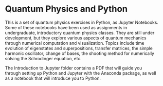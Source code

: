 # Quantum Physics and Python
This is a set of quantum physics exercises in Python, as Jupyter Notebooks.  Some of these notebooks have been used as assignments in undergraduate, introductory quantum physics classes.  They are still under development, but they explore various aspects of quantum mechanics through numerical computation and visualization.  Topics include time evolution of eigenstates and superpositions, transfer matrices, the simple harmonic oscillator, change of bases, the shooting method for numerically solving the Schrodinger equation, etc.

The Introduction to Jupyter folder contains a PDF that will guide you through setting up Python and Jupyter with the Anaconda package, as well as a notebook that will introduce you to Python.

